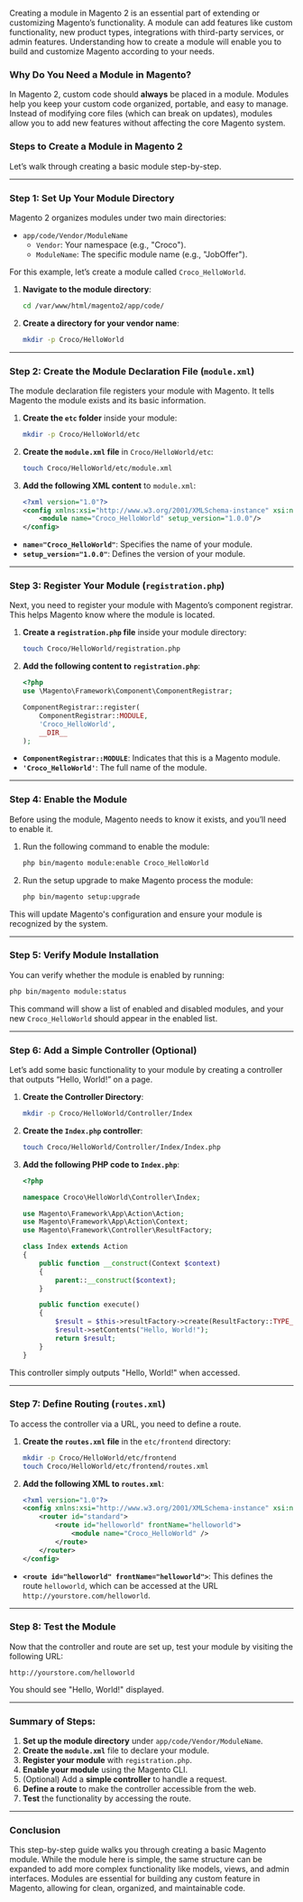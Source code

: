 Creating a module in Magento 2 is an essential part of extending or customizing Magento’s functionality. A module can add features like custom functionality, new product types, integrations with third-party services, or admin features. Understanding how to create a module will enable you to build and customize Magento according to your needs.

### Why Do You Need a Module in Magento?

In Magento 2, custom code should **always** be placed in a module. Modules help you keep your custom code organized, portable, and easy to manage. Instead of modifying core files (which can break on updates), modules allow you to add new features without affecting the core Magento system.

### Steps to Create a Module in Magento 2

Let’s walk through creating a basic module step-by-step.

---

### **Step 1: Set Up Your Module Directory**

Magento 2 organizes modules under two main directories:
- `app/code/Vendor/ModuleName`
  - `Vendor`: Your namespace (e.g., "Croco").
  - `ModuleName`: The specific module name (e.g., "JobOffer").

For this example, let’s create a module called `Croco_HelloWorld`.

1. **Navigate to the module directory**:
   ```bash
   cd /var/www/html/magento2/app/code/
   ```

2. **Create a directory for your vendor name**:
   ```bash
   mkdir -p Croco/HelloWorld
   ```

---

### **Step 2: Create the Module Declaration File (`module.xml`)**

The module declaration file registers your module with Magento. It tells Magento the module exists and its basic information.

1. **Create the `etc` folder** inside your module:
   ```bash
   mkdir -p Croco/HelloWorld/etc
   ```

2. **Create the `module.xml` file** in `Croco/HelloWorld/etc`:
   ```bash
   touch Croco/HelloWorld/etc/module.xml
   ```

3. **Add the following XML content** to `module.xml`:
   ```xml
   <?xml version="1.0"?>
   <config xmlns:xsi="http://www.w3.org/2001/XMLSchema-instance" xsi:noNamespaceSchemaLocation="urn:magento:framework:Module/etc/module.xsd">
       <module name="Croco_HelloWorld" setup_version="1.0.0"/>
   </config>
   ```

- **`name="Croco_HelloWorld"`**: Specifies the name of your module.
- **`setup_version="1.0.0"`**: Defines the version of your module.

---

### **Step 3: Register Your Module (`registration.php`)**

Next, you need to register your module with Magento’s component registrar. This helps Magento know where the module is located.

1. **Create a `registration.php` file** inside your module directory:
   ```bash
   touch Croco/HelloWorld/registration.php
   ```

2. **Add the following content to `registration.php`**:
   ```php
   <?php
   use \Magento\Framework\Component\ComponentRegistrar;

   ComponentRegistrar::register(
       ComponentRegistrar::MODULE,
       'Croco_HelloWorld',
       __DIR__
   );
   ```

- **`ComponentRegistrar::MODULE`**: Indicates that this is a Magento module.
- **`'Croco_HelloWorld'`**: The full name of the module.

---

### **Step 4: Enable the Module**

Before using the module, Magento needs to know it exists, and you’ll need to enable it.

1. Run the following command to enable the module:
   ```bash
   php bin/magento module:enable Croco_HelloWorld
   ```

2. Run the setup upgrade to make Magento process the module:
   ```bash
   php bin/magento setup:upgrade
   ```

This will update Magento's configuration and ensure your module is recognized by the system.

---

### **Step 5: Verify Module Installation**

You can verify whether the module is enabled by running:

```bash
php bin/magento module:status
```

This command will show a list of enabled and disabled modules, and your new `Croco_HelloWorld` should appear in the enabled list.

---

### **Step 6: Add a Simple Controller (Optional)**

Let’s add some basic functionality to your module by creating a controller that outputs “Hello, World!” on a page.

1. **Create the Controller Directory**:
   ```bash
   mkdir -p Croco/HelloWorld/Controller/Index
   ```

2. **Create the `Index.php` controller**:
   ```bash
   touch Croco/HelloWorld/Controller/Index/Index.php
   ```

3. **Add the following PHP code to `Index.php`**:
   ```php
   <?php

   namespace Croco\HelloWorld\Controller\Index;

   use Magento\Framework\App\Action\Action;
   use Magento\Framework\App\Action\Context;
   use Magento\Framework\Controller\ResultFactory;

   class Index extends Action
   {
       public function __construct(Context $context)
       {
           parent::__construct($context);
       }

       public function execute()
       {
           $result = $this->resultFactory->create(ResultFactory::TYPE_RAW);
           $result->setContents("Hello, World!");
           return $result;
       }
   }
   ```

This controller simply outputs "Hello, World!" when accessed.

---

### **Step 7: Define Routing (`routes.xml`)**

To access the controller via a URL, you need to define a route.

1. **Create the `routes.xml` file** in the `etc/frontend` directory:
   ```bash
   mkdir -p Croco/HelloWorld/etc/frontend
   touch Croco/HelloWorld/etc/frontend/routes.xml
   ```

2. **Add the following XML to `routes.xml`**:
   ```xml
   <?xml version="1.0"?>
   <config xmlns:xsi="http://www.w3.org/2001/XMLSchema-instance" xsi:noNamespaceSchemaLocation="urn:magento:framework:App/etc/routes.xsd">
       <router id="standard">
           <route id="helloworld" frontName="helloworld">
               <module name="Croco_HelloWorld" />
           </route>
       </router>
   </config>
   ```

- **`<route id="helloworld" frontName="helloworld">`**: This defines the route `helloworld`, which can be accessed at the URL `http://yourstore.com/helloworld`.

---

### **Step 8: Test the Module**

Now that the controller and route are set up, test your module by visiting the following URL:

```
http://yourstore.com/helloworld
```

You should see "Hello, World!" displayed.

---

### **Summary of Steps**:

1. **Set up the module directory** under `app/code/Vendor/ModuleName`.
2. **Create the `module.xml`** file to declare your module.
3. **Register your module** with `registration.php`.
4. **Enable your module** using the Magento CLI.
5. (Optional) Add a **simple controller** to handle a request.
6. **Define a route** to make the controller accessible from the web.
7. **Test** the functionality by accessing the route.

---

### Conclusion

This step-by-step guide walks you through creating a basic Magento module. While the module here is simple, the same structure can be expanded to add more complex functionality like models, views, and admin interfaces. Modules are essential for building any custom feature in Magento, allowing for clean, organized, and maintainable code.